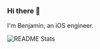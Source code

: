 ### Hi there 👋

I'm Benjamin, an iOS engineer.

![README Stats](https://github-readme-stats.vercel.app/api?username=wzso&show_icons=true&hide_title=true&count_private=false)
